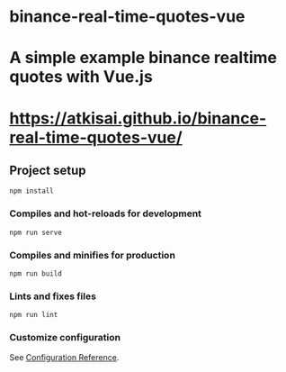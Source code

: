 # binance-real-time-quotes-vue
# A simple example binance realtime quotes with Vue.js
# https://atkisai.github.io/binance-real-time-quotes-vue/

## Project setup
```
npm install
```

### Compiles and hot-reloads for development
```
npm run serve
```

### Compiles and minifies for production
```
npm run build
```

### Lints and fixes files
```
npm run lint
```

### Customize configuration
See [Configuration Reference](https://cli.vuejs.org/config/).
